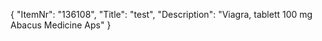 {
  "ItemNr": "136108",
  "Title": "test",
  "Description": "Viagra, tablett 100 mg Abacus Medicine Aps"
}